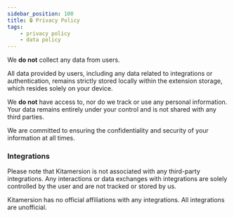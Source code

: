 ```yaml
---
sidebar_position: 100
title: 🔒 Privacy Policy
tags:
    - privacy policy
    - data policy
---
```


We **do not** collect any data from users.

All data provided by users, including any data related to integrations or authentication, remains strictly stored locally within the extension storage, which resides solely on your device.

We **do not** have access to, nor do we track or use any personal information. Your data remains entirely under your control and is not shared with any third parties. 

We are committed to ensuring the confidentiality and security of your information at all times.

### Integrations

Please note that Kitamersion is not associated with any third-party integrations. Any interactions or data exchanges with integrations are solely controlled by the user and are not tracked or stored by us.

Kitamersion has no official affiliations with any integrations. All integrations are unofficial.